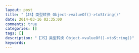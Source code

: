 ```yaml
---
layout: post
title: "【JS】类型转换 Object->valueOf()->toString()"
date: 2014-03-16 02:35:00 
comments: true
categories: []
tags: []
description: "【JS】类型转换 Object->valueOf()->toString()"
keywords: 
---
```






